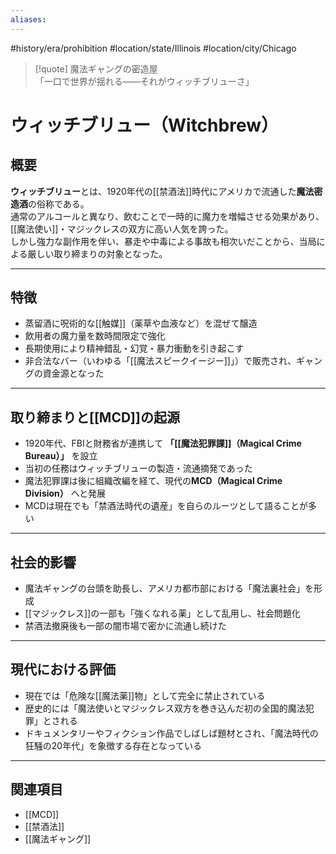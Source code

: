 ```yaml
---
aliases:
---
```

#history/era/prohibition #location/state/Illinois #location/city/Chicago 
>[!quote] 魔法ギャングの密造屋  
「一口で世界が揺れる――それがウィッチブリューさ」

# ウィッチブリュー（Witchbrew）

## 概要
**ウィッチブリュー**とは、1920年代の[[禁酒法]]時代にアメリカで流通した**魔法密造酒**の俗称である。  
通常のアルコールと異なり、飲むことで一時的に魔力を増幅させる効果があり、[[魔法使い]]・マジックレスの双方に高い人気を誇った。  
しかし強力な副作用を伴い、暴走や中毒による事故も相次いだことから、当局による厳しい取り締まりの対象となった。  

---

## 特徴
- 蒸留酒に呪術的な[[触媒]]（薬草や血液など）を混ぜて醸造  
- 飲用者の魔力量を数時間限定で強化  
- 長期使用により精神錯乱・幻覚・暴力衝動を引き起こす  
- 非合法なバー（いわゆる「[[魔法スピークイージー]]」）で販売され、ギャングの資金源となった  

---

## 取り締まりと[[MCD]]の起源
- 1920年代、FBIと財務省が連携して **「[[魔法犯罪課]]（Magical Crime Bureau）」** を設立  
- 当初の任務はウィッチブリューの製造・流通摘発であった  
- 魔法犯罪課は後に組織改編を経て、現代の**MCD（Magical Crime Division）** へと発展  
- MCDは現在でも「禁酒法時代の遺産」を自らのルーツとして語ることが多い  

---

## 社会的影響
- 魔法ギャングの台頭を助長し、アメリカ都市部における「魔法裏社会」を形成  
- [[マジックレス]]の一部も「強くなれる薬」として乱用し、社会問題化  
- 禁酒法撤廃後も一部の闇市場で密かに流通し続けた  

---

## 現代における評価
- 現在では「危険な[[魔法薬]]物」として完全に禁止されている  
- 歴史的には「魔法使いとマジックレス双方を巻き込んだ初の全国的魔法犯罪」とされる  
- ドキュメンタリーやフィクション作品でしばしば題材とされ、「魔法時代の狂騒の20年代」を象徴する存在となっている  

---

## 関連項目
- [[MCD]]  
- [[禁酒法]]
- [[魔法ギャング]]
